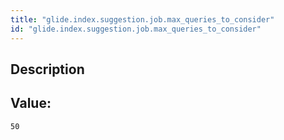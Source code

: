 ```yaml
---
title: "glide.index.suggestion.job.max_queries_to_consider"
id: "glide.index.suggestion.job.max_queries_to_consider"
---
```

## Description



## Value: 
```
50
```